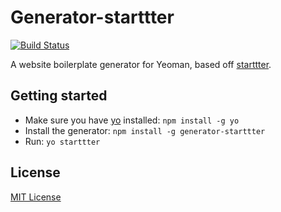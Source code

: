 # Generator-starttter
[![Build Status](https://secure.travis-ci.org/taktran/generator-starttter.png?branch=master)](https://travis-ci.org/taktran/generator-starttter)

A website boilerplate generator for Yeoman, based off [starttter](https://github.com/taktran/starttter).

## Getting started
- Make sure you have [yo](https://github.com/yeoman/yo) installed:
    `npm install -g yo`
- Install the generator: `npm install -g generator-starttter`
- Run: `yo starttter`

## License
[MIT License](http://en.wikipedia.org/wiki/MIT_License)
